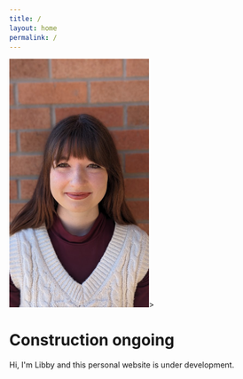 ```yaml
---
title: /
layout: home
permalink: /
---
```


<img src="graphics/headshot.jpg" alt="Headshot" width=50% height=50%>>

# Construction ongoing
Hi, I'm Libby and this personal website is under development. 


